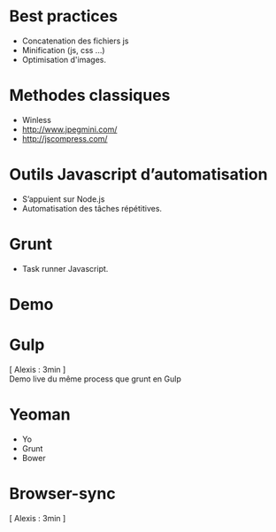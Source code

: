 # Best practices

* Concatenation des fichiers js
* Minification (js, css ...)
* Optimisation d'images.

# Methodes classiques

* Winless
* http://www.jpegmini.com/
* http://jscompress.com/

# Outils Javascript d’automatisation

* S’appuient sur Node.js
* Automatisation des tâches répétitives.

# Grunt

* Task runner Javascript.

# Demo

# Gulp
[ Alexis : 3min ]      
Demo live du même process que grunt en Gulp

# Yeoman

* Yo
* Grunt 
* Bower

# Browser-sync
[ Alexis : 3min ]    

